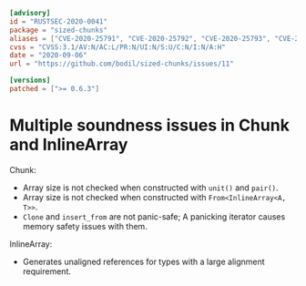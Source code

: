 ```toml
[advisory]
id = "RUSTSEC-2020-0041"
package = "sized-chunks"
aliases = ["CVE-2020-25791", "CVE-2020-25792", "CVE-2020-25793", "CVE-2020-25794", "CVE-2020-25795", "CVE-2020-25796"]
cvss = "CVSS:3.1/AV:N/AC:L/PR:N/UI:N/S:U/C:N/I:N/A:H"
date = "2020-09-06"
url = "https://github.com/bodil/sized-chunks/issues/11"

[versions]
patched = [">= 0.6.3"]
```

# Multiple soundness issues in Chunk and InlineArray

Chunk:

* Array size is not checked when constructed with `unit()` and `pair()`.
* Array size is not checked when constructed with `From<InlineArray<A, T>>`.
* `Clone` and `insert_from` are not panic-safe; A panicking iterator causes memory safety issues with them.

InlineArray:

* Generates unaligned references for types with a large alignment requirement.

